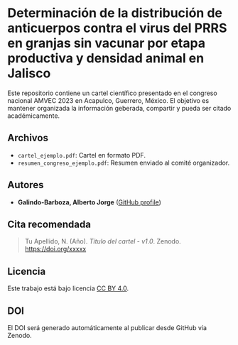 # Determinación de la distribución de anticuerpos contra el virus del PRRS en granjas sin vacunar por etapa productiva y densidad animal en Jalisco

Este repositorio contiene un cartel científico presentado en el congreso nacional AMVEC 2023 en Acapulco, Guerrero, México. El objetivo es mantener organizada la información geberada, compartir y pueda ser citado académicamente.

## Archivos

- `cartel_ejemplo.pdf`: Cartel en formato PDF.
- `resumen_congreso_ejemplo.pdf`: Resumen enviado al comité organizador.

## Autores

- **Galindo-Barboza, Alberto Jorge** ([GitHub profile](https://github.com/aljogaba))

## Cita recomendada

> Tu Apellido, N. (Año). *Título del cartel - v1.0*. Zenodo. https://doi.org/xxxxx

## Licencia

Este trabajo está bajo licencia [CC BY 4.0](https://creativecommons.org/licenses/by/4.0/).

## DOI

El DOI será generado automáticamente al publicar desde GitHub vía Zenodo.
